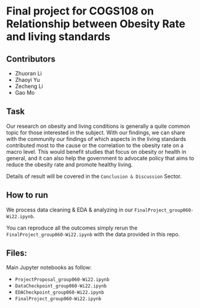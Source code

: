 # Final project for COGS108 on Relationship between Obesity Rate and living standards

## Contributors
- Zhuoran Li
- Zhaoyi Yu
- Zecheng Li
- Gao Mo

## Task

Our research on obesity and living conditions is generally a quite common topic for 
those interested in the subject. With our findings, we can share with the community our findings
of which aspects in the living standards contributed most to the cause or the correlation to the obesity
rate on a macro level. This would benefit studies that focus on obesity or health in general, and it can also
help the government to advocate policy that aims to reduce the obesity rate and promote healthy living.

Details of result will be covered in the `Conclusion & Discussion` Sector.

## How to run
We process data cleaning & EDA & analyzing in our `FinalProject_group060-Wi22.ipynb`.

You can reproduce all the outcomes simply rerun the `FinalProject_group060-Wi22.ipynb` with the data provided in this repo.

## Files:
Main Jupyter notebooks as follow:
- `ProjectProposal_group060-Wi22.ipynb`
- `DataCheckpoint_group060-Wi22.ipynb`
- `EDACheckpoint_group060-Wi22.ipynb`
- `FinalProject_group060-Wi22.ipynb`
